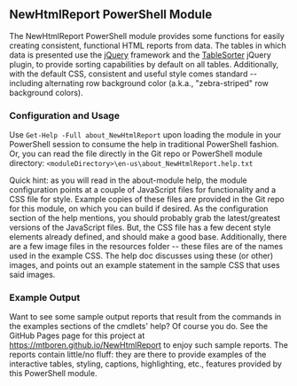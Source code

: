## NewHtmlReport PowerShell Module

The NewHtmlReport PowerShell module provides some functions for easily creating consistent, functional HTML reports from data. The tables in which data is presented use the [jQuery](https://jquery.com) framework and the [TableSorter](http://tablesorter.com) jQuery plugin, to provide sorting capabilities by default on all tables.  Additionally, with the default CSS, consistent and useful style comes standard -- including alternating row background color (a.k.a., "zebra-striped" row background colors). 

### Configuration and Usage
Use `Get-Help -Full about_NewHtmlReport` upon loading the module in your PowerShell session to consume the help in traditional PowerShell fashion.  Or, you can read the file directly in the Git repo or PowerShell module directory: `<moduleDirectory>\en-us\about_NewHtmlReport.help.txt`

Quick hint:  as you will read in the about-module help, the module configuration points at a couple of JavaScript files for functionality and a CSS file for style.  Example copies of these files are provided in the Git repo for this module, on which you can build if desired.  As the configuration section of the help mentions, you should probably grab the latest/greatest versions of the JavaScript files.  But, the CSS file has a few decent style elements already defined, and should make a good base.  Additionally, there are a few image files in the resources folder -- these files are of the names used in the example CSS.  The help doc discusses using these (or other) images, and points out an example statement in the sample CSS that uses said images.

### Example Output
Want to see some sample output reports that result from the commands in the examples sections of the cmdlets' help?  Of course you do.  See the GitHub Pages page for this project at <https://mtboren.github.io/NewHtmlReport> to enjoy such sample reports.  The reports contain little/no fluff:  they are there to provide examples of the interactive tables, styling, captions, highlighting, etc., features provided by this PowerShell module. 